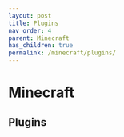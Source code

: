 ```yaml
---
layout: post
title: Plugins
nav_order: 4
parent: Minecraft
has_children: true
permalink: /minecraft/plugins/
---
```


# Minecraft
## Plugins